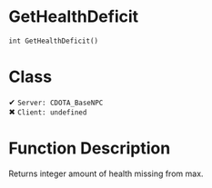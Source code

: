 # GetHealthDeficit
```
int GetHealthDeficit()
```
# Class
✔ `Server: CDOTA_BaseNPC`  
✖ `Client: undefined`  

# Function Description
Returns integer amount of health missing from max.
